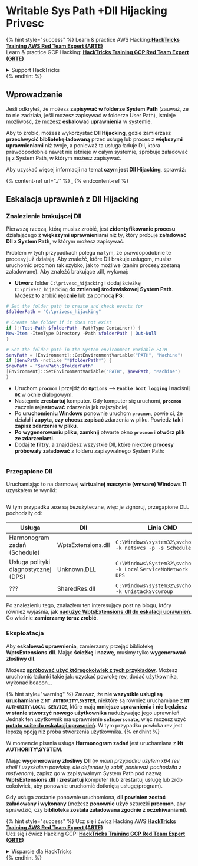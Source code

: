 # Writable Sys Path +Dll Hijacking Privesc

{% hint style="success" %}
Learn & practice AWS Hacking:<img src="/.gitbook/assets/arte.png" alt="" data-size="line">[**HackTricks Training AWS Red Team Expert (ARTE)**](https://training.hacktricks.xyz/courses/arte)<img src="/.gitbook/assets/arte.png" alt="" data-size="line">\
Learn & practice GCP Hacking: <img src="/.gitbook/assets/grte.png" alt="" data-size="line">[**HackTricks Training GCP Red Team Expert (GRTE)**<img src="/.gitbook/assets/grte.png" alt="" data-size="line">](https://training.hacktricks.xyz/courses/grte)

<details>

<summary>Support HackTricks</summary>

* Check the [**subscription plans**](https://github.com/sponsors/carlospolop)!
* **Join the** 💬 [**Discord group**](https://discord.gg/hRep4RUj7f) or the [**telegram group**](https://t.me/peass) or **follow** us on **Twitter** 🐦 [**@hacktricks\_live**](https://twitter.com/hacktricks\_live)**.**
* **Share hacking tricks by submitting PRs to the** [**HackTricks**](https://github.com/carlospolop/hacktricks) and [**HackTricks Cloud**](https://github.com/carlospolop/hacktricks-cloud) github repos.

</details>
{% endhint %}

## Wprowadzenie

Jeśli odkryłeś, że możesz **zapisywać w folderze System Path** (zauważ, że to nie zadziała, jeśli możesz zapisywać w folderze User Path), istnieje możliwość, że możesz **eskalować uprawnienia** w systemie.

Aby to zrobić, możesz wykorzystać **Dll Hijacking**, gdzie zamierzasz **przechwycić bibliotekę ładowaną** przez usługę lub proces z **większymi uprawnieniami** niż twoje, a ponieważ ta usługa ładuje Dll, która prawdopodobnie nawet nie istnieje w całym systemie, spróbuje załadować ją z System Path, w którym możesz zapisywać.

Aby uzyskać więcej informacji na temat **czym jest Dll Hijacking**, sprawdź:

{% content-ref url="./" %}
[.](./)
{% endcontent-ref %}

## Eskalacja uprawnień z Dll Hijacking

### Znalezienie brakującej Dll

Pierwszą rzeczą, którą musisz zrobić, jest **zidentyfikowanie procesu** działającego z **większymi uprawnieniami** niż ty, który próbuje **załadować Dll z System Path**, w którym możesz zapisywać.

Problem w tych przypadkach polega na tym, że prawdopodobnie te procesy już działają. Aby znaleźć, które Dll brakuje usługom, musisz uruchomić procmon tak szybko, jak to możliwe (zanim procesy zostaną załadowane). Aby znaleźć brakujące .dll, wykonaj:

* **Utwórz** folder `C:\privesc_hijacking` i dodaj ścieżkę `C:\privesc_hijacking` do **zmiennej środowiskowej System Path**. Możesz to zrobić **ręcznie** lub za pomocą **PS**:
```powershell
# Set the folder path to create and check events for
$folderPath = "C:\privesc_hijacking"

# Create the folder if it does not exist
if (!(Test-Path $folderPath -PathType Container)) {
New-Item -ItemType Directory -Path $folderPath | Out-Null
}

# Set the folder path in the System environment variable PATH
$envPath = [Environment]::GetEnvironmentVariable("PATH", "Machine")
if ($envPath -notlike "*$folderPath*") {
$newPath = "$envPath;$folderPath"
[Environment]::SetEnvironmentVariable("PATH", $newPath, "Machine")
}
```
* Uruchom **`procmon`** i przejdź do **`Options`** --> **`Enable boot logging`** i naciśnij **`OK`** w oknie dialogowym.
* Następnie **zrestartuj** komputer. Gdy komputer się uruchomi, **`procmon`** zacznie **rejestrować** zdarzenia jak najszybciej.
* Po **uruchomieniu Windows** ponownie uruchom **`procmon`**, powie ci, że działał i **zapyta, czy chcesz zapisać** zdarzenia w pliku. Powiedz **tak** i **zapisz zdarzenia w pliku**.
* **Po** **wygenerowaniu pliku**, **zamknij** otwarte okno **`procmon`** i **otwórz plik ze zdarzeniami**.
* Dodaj te **filtry**, a znajdziesz wszystkie Dll, które niektóre **procesy próbowały załadować** z folderu zapisywalnego System Path:

<figure><img src="../../../.gitbook/assets/image (945).png" alt=""><figcaption></figcaption></figure>

### Przegapione Dll

Uruchamiając to na darmowej **wirtualnej maszynie (vmware) Windows 11** uzyskałem te wyniki:

<figure><img src="../../../.gitbook/assets/image (607).png" alt=""><figcaption></figcaption></figure>

W tym przypadku .exe są bezużyteczne, więc je zignoruj, przegapione DLL pochodziły od:

| Usługa                          | Dll                | Linia CMD                                                           |
| ------------------------------- | ------------------ | ------------------------------------------------------------------- |
| Harmonogram zadań (Schedule)   | WptsExtensions.dll | `C:\Windows\system32\svchost.exe -k netsvcs -p -s Schedule`         |
| Usługa polityki diagnostycznej (DPS) | Unknown.DLL        | `C:\Windows\System32\svchost.exe -k LocalServiceNoNetwork -p -s DPS` |
| ???                             | SharedRes.dll      | `C:\Windows\system32\svchost.exe -k UnistackSvcGroup`               |

Po znalezieniu tego, znalazłem ten interesujący post na blogu, który również wyjaśnia, jak [**nadużyć WptsExtensions.dll do eskalacji uprawnień**](https://juggernaut-sec.com/dll-hijacking/#Windows\_10\_Phantom\_DLL\_Hijacking\_-\_WptsExtensionsdll). Co właśnie **zamierzamy teraz zrobić**.

### Eksploatacja

Aby **eskalować uprawnienia**, zamierzamy przejąć bibliotekę **WptsExtensions.dll**. Mając **ścieżkę** i **nazwę**, musimy tylko **wygenerować złośliwy dll**.

Możesz [**spróbować użyć któregokolwiek z tych przykładów**](./#creating-and-compiling-dlls). Możesz uruchomić ładunki takie jak: uzyskać powłokę rev, dodać użytkownika, wykonać beacon...

{% hint style="warning" %}
Zauważ, że **nie wszystkie usługi są uruchamiane** z **`NT AUTHORITY\SYSTEM`**, niektóre są również uruchamiane z **`NT AUTHORITY\LOCAL SERVICE`**, które mają **mniejsze uprawnienia** i **nie będziesz w stanie stworzyć nowego użytkownika** nadużywając jego uprawnień.\
Jednak ten użytkownik ma uprawnienie **`seImpersonate`**, więc możesz użyć [**potato suite do eskalacji uprawnień**](../roguepotato-and-printspoofer.md). W tym przypadku powłoka rev jest lepszą opcją niż próba stworzenia użytkownika.
{% endhint %}

W momencie pisania usługa **Harmonogram zadań** jest uruchamiana z **Nt AUTHORITY\SYSTEM**.

Mając **wygenerowany złośliwy Dll** (_w moim przypadku użyłem x64 rev shell i uzyskałem powłokę, ale defender ją zabił, ponieważ pochodziła z msfvenom_), zapisz go w zapisywalnym System Path pod nazwą **WptsExtensions.dll** i **zrestartuj** komputer (lub zrestartuj usługę lub zrób cokolwiek, aby ponownie uruchomić dotkniętą usługę/program).

Gdy usługa zostanie ponownie uruchomiona, **dll powinien zostać załadowany i wykonany** (możesz **ponownie użyć** sztuczki **procmon**, aby sprawdzić, czy **biblioteka została załadowana zgodnie z oczekiwaniami**).

{% hint style="success" %}
Ucz się i ćwicz Hacking AWS:<img src="/.gitbook/assets/arte.png" alt="" data-size="line">[**HackTricks Training AWS Red Team Expert (ARTE)**](https://training.hacktricks.xyz/courses/arte)<img src="/.gitbook/assets/arte.png" alt="" data-size="line">\
Ucz się i ćwicz Hacking GCP: <img src="/.gitbook/assets/grte.png" alt="" data-size="line">[**HackTricks Training GCP Red Team Expert (GRTE)**<img src="/.gitbook/assets/grte.png" alt="" data-size="line">](https://training.hacktricks.xyz/courses/grte)

<details>

<summary>Wsparcie dla HackTricks</summary>

* Sprawdź [**plany subskrypcyjne**](https://github.com/sponsors/carlospolop)!
* **Dołącz do** 💬 [**grupy Discord**](https://discord.gg/hRep4RUj7f) lub [**grupy telegram**](https://t.me/peass) lub **śledź** nas na **Twitterze** 🐦 [**@hacktricks\_live**](https://twitter.com/hacktricks\_live)**.**
* **Podziel się sztuczkami hackingowymi, przesyłając PR-y do** [**HackTricks**](https://github.com/carlospolop/hacktricks) i [**HackTricks Cloud**](https://github.com/carlospolop/hacktricks-cloud) repozytoriów na githubie.

</details>
{% endhint %}
